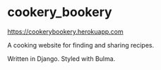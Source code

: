 # cookery_bookery
https://cookerybookery.herokuapp.com

A cooking website for finding and sharing recipes.

Written in Django.
Styled with Bulma.
